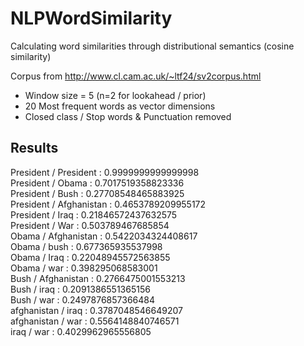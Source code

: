 # NLPWordSimilarity

Calculating word similarities through distributional semantics (cosine similarity)  

Corpus from http://www.cl.cam.ac.uk/~ltf24/sv2corpus.html  

* Window size = 5 (n=2 for lookahead / prior)
* 20 Most frequent words as vector dimensions
* Closed class / Stop words & Punctuation removed

## Results

President / President : 0.9999999999999998  
President / Obama : 0.7017519358823336  
President / Bush : 0.27708548465883925  
President / Afghanistan : 0.4653789209955172  
President / Iraq : 0.21846572437632575  
President / War : 0.503789467685854  
Obama / Afghanistan : 0.5422034324408617  
Obama / bush : 0.677365935537998  
Obama / Iraq : 0.22048945572563855  
Obama / war : 0.398295068583001  
Bush / Afghanistan : 0.2766475001553213  
Bush / iraq : 0.2091386551365156  
Bush / war : 0.2497876857366484  
afghanistan / iraq : 0.3787048546649207  
afghanistan / war : 0.5564148840746571  
iraq / war : 0.4029962965556805 
